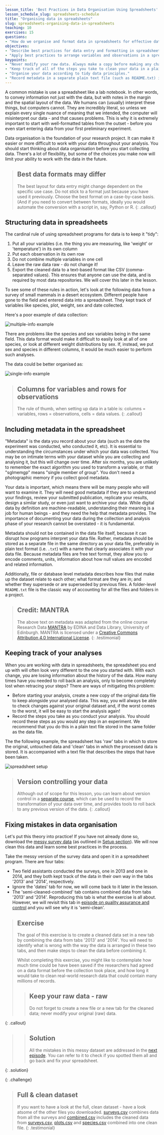 ```yaml
---
lesson_title: 'Best Practices in Data Organisation Using Spreadsheets'
lesson_schedule_slug: spreadsheets-schedule
title: "Organising data in spreadsheets"
slug: spreadsheets-organising-data-in-spreadsheets
teaching: 10
exercises: 15
questions:
- "How do we organise and format data in spreadsheets for effective data use?"
objectives:
- "Describe best practices for data entry and formatting in spreadsheets."
- "Apply best practices to arrange variables and observations in a spreadsheet."
keypoints:
- "Never modify your raw data. Always make a copy before making any changes."
- "Keep track of all of the steps you take to clean your data in a plain text file."
- "Organise your data according to tidy data principles."
- "Record metadata in a separate plain text file (such as README.txt) in your project root folder or folder with data."
---
```


A common mistake is use a spreadsheet like a lab notebook. In other words,
to convey information not just with the data, but with notes in the margin and the spatial layout of the data.
We humans can (usually) interpret these things, but computers cannot. They are incredibly literal, so unless we explain
every single nuance of meaning that we intended, the computer will misinterpret our data - and that causes problems. This is why it is extremely important to start with well-formatted
tables from the outset - before you even start entering data from your first preliminary experiment.

Data organisation is the foundation of your research project. It can make it easier or more difficult
to work with your data throughout your analysis. You should start
thinking about data organisation before you start collecting data. There's a lot of flexibility, but some of the
choices you make now will limit your ability to work with the data in the future.

> ## Best data formats may differ
> The best layout for data entry might change dependent on the specific use case. Do not stick to a format just because
> you have used it previously. Choose the best format on a case-by-case basis. (And if you need to convert between formats,
> ideally you would automate the conversion with a script in, say, Python or R.
{: .callout}

## Structuring data in spreadsheets

The cardinal rule of using spreadsheet programs for data is to keep it "tidy":

1. Put all your variables (i.e. the thing you are measuring,
   like 'weight' or 'temperature') in its own column
2. Put each observation in its own row
3. Do not combine multiple variables in one
   cell
4. Leave the raw data raw - do not change it!
5. Export the cleaned data to a text-based format like CSV (comma-separated values). This
   ensures that anyone can use the data, and is required by
   most data repositories. We will cover this later in the lesson.

To see some of these rules in action, let's look at the following data from a survey of small mammals in a desert
ecosystem. Different people have gone to the field and entered data into a spreadsheet. They kept track of variables
like species, plot, weight, sex and date collected.

Here's a poor example of data collection:

![multiple-info example](fig/multiple-info.png)

There are problems like the species and sex variables being in the same field. This data format would make it difficult
to easily look at all of one species, or look at different weight distributions by sex. If, instead, we put sex and
species in different columns, it would be much easier to perform such analyses.

The data could be better organised as:

![single-info example](fig/single-info.png)

> ## Columns for variables and rows for observations
> The rule of thumb, when setting up data in a table is: columns = variables, rows = observations, cells = data values.
{: .callout}

## <a name="metadata"></a> Including metadata in the spreadsheet

"Metadata" is the data you record about your data (such as the date the experiment was conducted, who conducted it, etc). It
is essential to understanding the circumstances under which your data was collected. You may be on intimate terms with
your dataset while you are collecting and analysing it, but this will change over time. After six months, you are
 unlikely to remember the exact algorithm you used to transform a variable, or that "sglmemgp" means "single member of
 group". You don't need a photographic memory if you collect good metadata.

Your data is important, which means there will be many people who will want to examine it. They will need good metadata if they
are to understand your findings, review your submitted publication, replicate your results, design a similar study, or
even just want to archive your data. While digital data by definition are machine-readable, understanding their meaning
is a job for human beings - and they need the help that metadata provides. The importance of documenting your data
during the collection and analysis phase of your research cannot be overstated - it is fundamental.

Metadata should not be contained in the data file itself, because it can disrupt how programs interpret your data file.
Rather, metadata should be stored as a separate file in the same directory as your data file, preferably in plain text
format (i.e. `.txt`) with a name that clearly associates it with your data file. Because metadata files are free text format,
they allow you to encode comments, units, information about how null values are encoded and related information.

Additionally, file or database level metadata describes how files that make up the dataset relate to each other; what format are they are
in; and whether they supersede or are superseded by previous files. A folder-level `README.txt` file is the classic way of accounting for
all the files and folders in a project.

> ## Credit: MANTRA
> The above text on metadata was adapted from the online course Research Data [MANTRA](http://datalib.edina.ac.uk/mantra) by EDINA and Data Library, University of Edinburgh. MANTRA is licensed under a [Creative Commons Attribution 4.0 International License](https://creativecommons.org/licenses/by/4.0/).
{: .testimonial}

## Keeping track of your analyses

When you are working with data in spreadsheets, the spreadsheet you end up with will often look very different to the one
you started with. With each change, you are losing information about the history of the data. How many times have you
needed to roll back an analysis, only to become completely lost when retracing your steps? There are ways of mitigating
this problem:

- Before starting your analysis, create a new copy of the original data file to keep alongside your analysed data. This
way, you will always be able to check changes against your original dataset and, if the worst comes to the worst, it
will be easy to start the analysis again!
- Record the steps you take as you conduct your analysis. You should record
these steps as you would any step in an experiment. We recommend that you
do this in a plain text file stored in the same folder as the data file.

The the following example, the spreadsheet has 'raw' tabs in which to store the original, untouched data and 'clean'
tabs in which the processed data is stored. It is accompanied with a text file that describes the steps that have been
taken.

![spreadsheet setup](fig/spreadsheet-setup-updated.png)

> ## Version controlling your data
> Although out of scope for this lesson, you can learn about version control in a [separate course](https://southampton-rsg.github.io/swc-git-novice/),
> which can be used to
> record the transformation of your data over time, and provides tools to roll back to any previous version of the data.
{: .callout}

## Fixing mistakes in data organisation

Let's put this theory into practice! If you have not already done so, download the [messy survey data](../data/messy_survey_data.xls)
(as outlined in [Setup section](/setup.html#data)). We will now clean this data and learn
some best practices in the process.

Take the messy version of the survey data and open it in a spreadsheet program. There are four tabs:
 * Two field assistants conducted the surveys, one in 2013 and one in 2014, and they both kept track of the data in their own way in
the tabs '2013' and '2014', respectively.
 * Ignore the 'dates' tab for now, we will come back to it later in the lesson.
 * The 'semi-cleaned-combined' tab contains combined data from tabs '2013' and '2014'. Reproducing this tab is what
  the exercise is all about. However, we will revisit this tab in
  [episode on quality assurance and control](/04-quality-control/index.html) and you will see why it is 'semi-clean'.

> ## Exercise
>  The goal of this exercise is to create a cleaned data set in a new tab by combining the data from tabs '2013' and
> '2014'. You will need to identify what is wrong with the way the data is arranged in these two tabs, and then make
> steps to clean the data before combining it.
>
> Whilst completing this exercise, you might like to contemplate how much
> time could be have been saved if the researchers had agreed on a data format before the collection took place, and how
> long it would take to clean real-world research data that could contain many millions of records.
>
> > ## Keep your raw data - raw
> > Do not forget to create a new file or a new tab for the cleaned data; never
> > modify your original (raw) data.
> 
{: .callout}

>
> > ## Solution
> > All the mistakes in this messy dataset are addressed in the [next episode](../02-common-mistakes).
> > You can refer to it to check if you spotted them all and go back and fix your spreadsheet.
> 
{: .solution}

{: .challenge}

> ## Full & clean dataset
> If you want to have a look at the full, clean dataset - have a look atsome of the other files you downloaded.
> [surveys.csv](https://ndownloader.figshare.com/files/2292172) combines data from all the surveys
> and [combined.csv](https://ndownloader.figshare.com/files/10717186) includes the cleaned data from [surveys.csv](https://ndownloader.figshare.com/files/2292172), [plots.csv](https://ndownloader.figshare.com/files/3299474) and [species.csv](https://ndownloader.figshare.com/files/3299483) combined into one clean file.
{: .testimonial}
